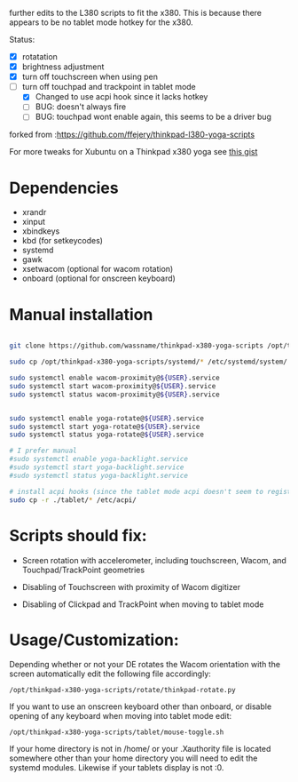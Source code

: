 further edits to the L380 scripts to fit the x380. This is because there appears to be no tablet mode hotkey for the x380.

Status:
- [x] rotatation
- [x] brightness adjustment
- [x] turn off touchscreen when using pen
- [ ] turn off touchpad and trackpoint in tablet mode
  - [x] Changed to use acpi hook since it lacks hotkey
  - [ ] BUG: doesn't always fire
  - [ ] BUG: touchpad wont enable again, this seems to be a driver bug

forked from :https://github.com/ffejery/thinkpad-l380-yoga-scripts

For more tweaks for Xubuntu on a Thinkpad x380 yoga see [this gist](https://gist.github.com/wassname/4aec086afe518dfbceaf00577442c432)

# Dependencies
- xrandr
- xinput
- xbindkeys
- kbd (for setkeycodes)
- systemd
- gawk
- xsetwacom (optional for wacom rotation)
- onboard (optional for onscreen keyboard)

# Manual installation

```sh

git clone https://github.com/wassname/thinkpad-x380-yoga-scripts /opt/thinkpad-x380-yoga-scripts

sudo cp /opt/thinkpad-x380-yoga-scripts/systemd/* /etc/systemd/system/

sudo systemctl enable wacom-proximity@${USER}.service
sudo systemctl start wacom-proximity@${USER}.service
sudo systemctl status wacom-proximity@${USER}.service


sudo systemctl enable yoga-rotate@${USER}.service
sudo systemctl start yoga-rotate@${USER}.service
sudo systemctl status yoga-rotate@${USER}.service

# I prefer manual
#sudo systemctl enable yoga-backlight.service
#sudo systemctl start yoga-backlight.service
#sudo systemctl status yoga-backlight.service

# install acpi hooks (since the tablet mode acpi doesn't seem to register as a hotkey on the x380)
sudo cp -r ./tablet/* /etc/acpi/ 
```

# Scripts should fix:

- Screen rotation with accelerometer, including touchscreen, Wacom,
  and Touchpad/TrackPoint geometries

- Disabling of Touchscreen with proximity of Wacom digitizer

- Disabling of Clickpad and TrackPoint when moving to tablet mode

# Usage/Customization:


Depending whether or not your DE rotates the Wacom orientation with
the screen automatically edit the following file accordingly:

    /opt/thinkpad-x380-yoga-scripts/rotate/thinkpad-rotate.py

If you want to use an onscreen keyboard other than onboard, or disable
opening of any keyboard when moving into tablet mode edit:

    /opt/thinkpad-x380-yoga-scripts/tablet/mouse-toggle.sh

If your home directory is not in /home/<username> or your .Xauthority
file is located somewhere other than your home directory you will need
to edit the systemd modules. Likewise if your tablets display is not
:0.

